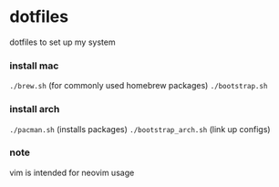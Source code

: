 # dotfiles

dotfiles to set up my system

### install mac

`./brew.sh` (for commonly used homebrew packages)
`./bootstrap.sh`


### install arch

`./pacman.sh` (installs packages)
`./bootstrap_arch.sh` (link up configs)

### note

vim is intended for neovim usage
